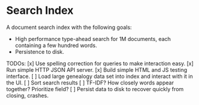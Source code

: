 # Search Index

A document search index with the following goals:
- High performance type-ahead search for 1M documents, each containing a few
  hundred words.
- Persistence to disk.

TODOs:
[x] Use spelling correction for queries to make interaction easy.
[x] Run simple HTTP JSON API server.
[x] Build simple HTML and JS testing interface.
[ ] Load large genealogy data set into index and interact with it in the UI.
[ ] Sort search results
  [ ] TF-IDF? How closely words appear together? Prioritize field?
[ ] Persist data to disk to recover quickly from closing, crashes.
